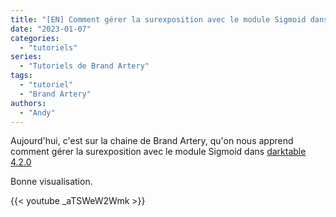 ```yaml
---
title: "[EN] Comment gérer la surexposition avec le module Sigmoid dans darktable 4.2.0"
date: "2023-01-07"
categories:
  - "tutoriels"
series:
  - "Tutoriels de Brand Artery"
tags:
  - "tutoriel"
  - "Brand Artery"
authors:
  - "Andy"  
---
```

Aujourd'hui, c'est sur la chaine de Brand Artery, qu'on nous apprend comment gérer la surexposition avec le module Sigmoid dans [darktable 4.2.0](/posts/2022/12/notes-version-4.2/)

Bonne visualisation.

{{< youtube _aTSWeW2Wmk >}}


